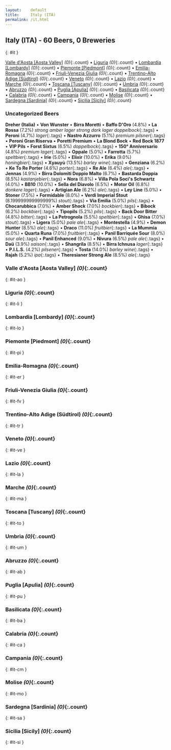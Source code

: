 ```yaml
---
layout:    default
title:     Italy (ITA)
permalink: /it.html
---
```


## Italy (ITA) - 60 Beers, 0 Breweries
{: #it }


[Valle d'Aosta [Aosta Valley]](#it-ao) _(0)_{:.count} • [Liguria](#it-li) _(0)_{:.count} • [Lombardia [Lombardy]](#it-lo) _(0)_{:.count} • [Piemonte [Piedmont]](#it-pi) _(0)_{:.count} • [Emilia-Romagna](#it-er) _(0)_{:.count} • [Friuli-Venezia Giulia](#it-fv) _(0)_{:.count} • [Trentino-Alto Adige (Südtirol)](#it-tr) _(0)_{:.count} • [Veneto](#it-ve) _(0)_{:.count} • [Lazio](#it-la) _(0)_{:.count} • [Marche](#it-ma) _(0)_{:.count} • [Toscana [Tuscany]](#it-to) _(0)_{:.count} • [Umbria](#it-um) _(0)_{:.count} • [Abruzzo](#it-ab) _(0)_{:.count} • [Puglia [Apulia]](#it-pu) _(0)_{:.count} • [Basilicata](#it-ba) _(0)_{:.count} • [Calabria](#it-ca) _(0)_{:.count} • [Campania](#it-cm) _(0)_{:.count} • [Molise](#it-mo) _(0)_{:.count} • [Sardegna [Sardinia]](#it-sa) _(0)_{:.count} • [Sicilia [Sicily]](#it-si) _(0)_{:.count}

### Uncategorized Beers

**Dreher (Italia)**    • 
**Von Wunster**    • 
**Birra Moretti**    • 
**Baffo D'Oro** (4.8%)   • 
**La Rossa** (7.2%) _strong amber lager strong dark lager doppelbock_{:.tags}  • 
**Peroni** (4.7%) _lager_{:.tags}  • 
**Nastro Azzurro** (5.1%) _premium pilsner_{:.tags}  • 
**Peroni Gran Riserva**    • 
**Poretti Premium**    • 
**La Blond Bock**    • 
**Red Bock 1877**    • 
**VIP Pils**    • 
**Forst Sixtus** (6.5%) _doppelbock_{:.tags}  • 
**150° Anniversario** (4.8%) _premium lager_{:.tags}  • 
**Oppale** (5.0%)   • 
**Farrotta** (5.7%) _speltbier_{:.tags}  • 
**Irie** (5.0%)   • 
**Elixir** (10.0%)   • 
**Erika** (9.0%) _honingbier_{:.tags}  • 
**Xyauyù** (13.5%) _barley wine_{:.tags}  • 
**Genziana** (6.2%)   • 
**Ke To Re Porter** (4.6%) _porter_{:.tags}  • 
**Re Ale** (6.4%) _ale_{:.tags}  • 
**Jennas** (4.9%)   • 
**Birra Dolomiti Doppio Malto** (6.7%)   • 
**Bastarda Doppia** (8.5%) _kastanjebier_{:.tags}  • 
**Nora** (6.8%)   • 
**Villa Pola Soci's Schwartz** (4.0%)   • 
**BB10** (10.0%)   • 
**Sella del Diavolo** (6.5%)   • 
**Motor Oil** (6.8%) _donkere lager_{:.tags}  • 
**Artigian Ale** (6.2%) _ale_{:.tags}  • 
**Ley Line** (5.0%)   • 
**Stoner** (7.5%)   • 
**Formidable** (8.0%)   • 
**Verdi Imperial Stout** (8.199999999999999%) _stout_{:.tags}  • 
**Via Emilia** (5.0%) _pils_{:.tags}  • 
**Chocarubbica** (7.0%)   • 
**Amber Shock** (7.0%) _bockbier_{:.tags}  • 
**Bibock** (6.2%) _bockbier_{:.tags}  • 
**Tipopils** (5.2%) _pils_{:.tags}  • 
**Back Door Bitter** (4.8%) _bitter_{:.tags}  • 
**La Petrognola** (5.5%) _speltbier_{:.tags}  • 
**Ghisa** (7.0%) _stout_{:.tags}  • 
**Ligera** (5.0%) _pale ale_{:.tags}  • 
**Montestella** (4.9%)   • 
**Demon Hunter** (8.5%) _ale_{:.tags}  • 
**Draco** (11.0%) _fruitbier_{:.tags}  • 
**La Mummia** (5.0%)   • 
**Quarta Runa** (7.0%) _fruitbier_{:.tags}  • 
**Panil Barriquée Sour** (8.0%) _sour ale_{:.tags}  • 
**Panil Enhanced** (9.0%)   • 
**Nivura** (6.5%) _pale ale_{:.tags}  • 
**Daü** (3.9%) _saison_{:.tags}  • 
**Shangrila** (8.5%)   • 
**Birra Ichnusa**  _lager_{:.tags}  • 
**P.I.L.S.** (4.2%) _pilsener_{:.tags}  • 
**Tosta** (14.0%) _barley wine_{:.tags}  • 
**Rajah** (5.2%) _ipa_{:.tags}  • 
**Theresianer Strong Ale** (8.5%) _ale_{:.tags} 




### Valle d'Aosta [Aosta Valley] _(0)_{:.count}
{: #it-ao }







### Liguria _(0)_{:.count}
{: #it-li }







### Lombardia [Lombardy] _(0)_{:.count}
{: #it-lo }







### Piemonte [Piedmont] _(0)_{:.count}
{: #it-pi }







### Emilia-Romagna _(0)_{:.count}
{: #it-er }







### Friuli-Venezia Giulia _(0)_{:.count}
{: #it-fv }







### Trentino-Alto Adige (Südtirol) _(0)_{:.count}
{: #it-tr }







### Veneto _(0)_{:.count}
{: #it-ve }







### Lazio _(0)_{:.count}
{: #it-la }







### Marche _(0)_{:.count}
{: #it-ma }







### Toscana [Tuscany] _(0)_{:.count}
{: #it-to }







### Umbria _(0)_{:.count}
{: #it-um }







### Abruzzo _(0)_{:.count}
{: #it-ab }







### Puglia [Apulia] _(0)_{:.count}
{: #it-pu }







### Basilicata _(0)_{:.count}
{: #it-ba }







### Calabria _(0)_{:.count}
{: #it-ca }







### Campania _(0)_{:.count}
{: #it-cm }







### Molise _(0)_{:.count}
{: #it-mo }







### Sardegna [Sardinia] _(0)_{:.count}
{: #it-sa }







### Sicilia [Sicily] _(0)_{:.count}
{: #it-si }






 
